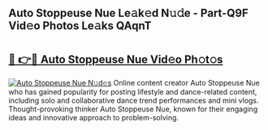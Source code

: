 ## Auto Stoppeuse Nue Le𝚊k𝚎d N𝚞𝚍e - Part-Q9F Vid𝚎o Photos Le𝚊ks QAqnT

# <h2><a href="http://fb656d.evod.top/?m=Auto+Stoppeuse+Nue">🔗 👉🔴 Auto Stoppeuse Nue Vid𝚎o Ph𝚘t𝚘s</a></h2>

[![Auto Stoppeuse Nue N𝚞d𝚎s](https://i.imgur.com/8V9OHl7.gif)](http://fb656d.evod.top/?m=Auto+Stoppeuse+Nue)
Online content creator Auto Stoppeuse Nue who has gained popularity for posting lifestyle and dance-related content, including solo and collaborative dance trend performances and mini vlogs. Thought-provoking thinker Auto Stoppeuse Nue, known for their engaging ideas and innovative approach to problem-solving. 
